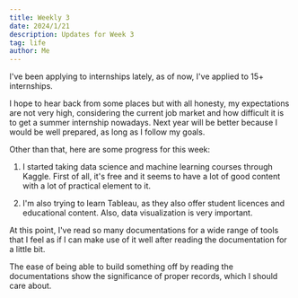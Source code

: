```yaml
---
title: Weekly 3
date: 2024/1/21
description: Updates for Week 3
tag: life
author: Me
---
```


I've been applying to internships lately, as of now, I've applied to 15+ internships.

I hope to hear back from some places but with all honesty, my expectations are not very high, considering the current job market and how difficult it is to get a summer internship nowadays. Next year will be better because I would be well prepared, as long as I follow my goals.

Other than that, here are some progress for this week:

1. I started taking data science and machine learning courses through Kaggle. First of all, it's free and it seems to have a lot of good content with a lot of practical element to it.

2. I'm also trying to learn Tableau, as they also offer student licences and educational content. Also, data visualization is very important.

At this point, I've read so many documentations for a wide range of tools that I feel as if I can make use of it well after reading the documentation for a little bit.

The ease of being able to build something off by reading the documentations show the significance of proper records, which I should care about.
